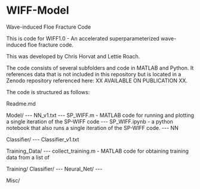 # WIFF-Model
 Wave-induced Floe Fracture Code

This is code for WIFF1.0 - An accelerated superparameterized wave-induced floe fracture code. 

This was developed by Chris Horvat and Lettie Roach. 

The code consists of several subfolders and code in MATLAB and Python. It references data that is not  included in this repository but is located in a Zenodo repository referenced here: XX AVAILABLE ON PUBLICATION XX. 

The code is structured as follows:

Readme.md

Model/
   --- NN_v1.txt
   --- SP_WIFF.m - MATLAB code for running and plotting a single iteration of the SP-WIFF code
   --- SP_WIFF.ipynb - a python notebook that also runs a single iteration of the SP-WIFF code. 
   --- NN

Classifier/ 
   --- Classifier_v1.txt 

Training_Data/ 
   --- collect_training.m - MATLAB code for obtaining training data from a list of 

Training/ 
   Classifier/
      ---
   Neural_Net/
      ---

Misc/
